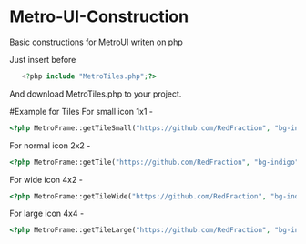 # Metro-UI-Construction
Basic constructions for MetroUI writen on php

Just insert before <!DOCTYPE html>

```php
   <?php include "MetroTiles.php";?>
```

And download MetroTiles.php to your project.

#Example for Tiles
For small icon 1x1 -
```php
<?php MetroFrame::getTileSmall("https://github.com/RedFraction", "bg-indigo", "fg-white", "octocat.svg");?>
```

For normal icon 2x2 -
```php
<?php MetroFrame::getTile("https://github.com/RedFraction", "bg-indigo", "fg-white", "octocat.svg", "GitHub");?>
```

For wide icon 4x2 -
```php
<?php MetroFrame::getTileWide("https://github.com/RedFraction", "bg-indigo", "fg-white", "octocat.svg", "GitHub");?>
```

For large icon 4x4 -
```php
<?php MetroFrame::getTileLarge("https://github.com/RedFraction", "bg-indigo", "fg-white", "octocat.svg", "GitHub");?>
```
